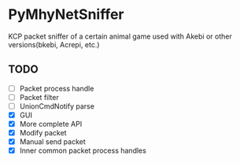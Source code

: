 # PyMhyNetSniffer

KCP packet sniffer of a certain animal game used with Akebi or other versions(bkebi, Acrepi, etc.)

## TODO

- [ ] Packet process handle
- [ ] Packet filter
- [ ] UnionCmdNotify parse
- [x] GUI
- [x] More complete API
- [x] Modify packet
- [x] Manual send packet
- [x] Inner common packet process handles
